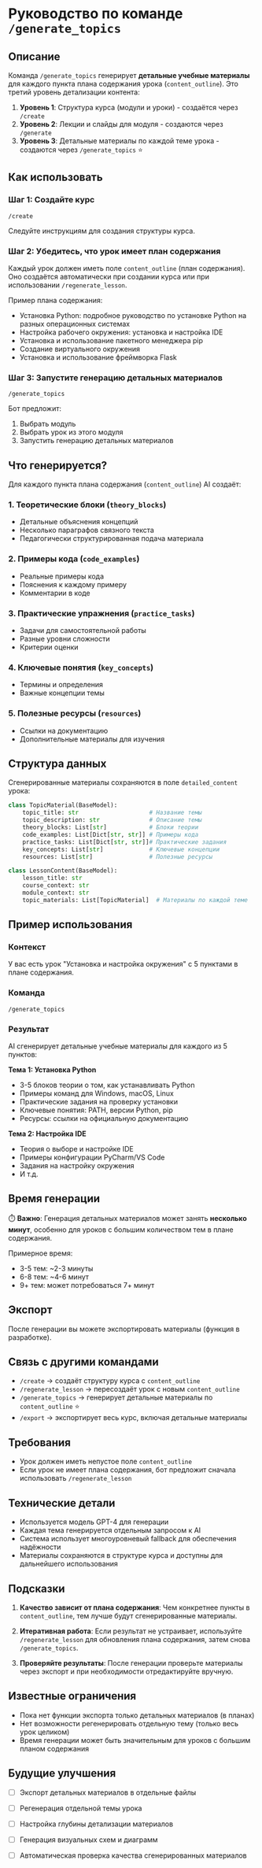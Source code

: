 # Руководство по команде `/generate_topics`

## Описание

Команда `/generate_topics` генерирует **детальные учебные материалы** для каждого пункта плана содержания урока (`content_outline`). Это третий уровень детализации контента:

1. **Уровень 1**: Структура курса (модули и уроки) - создаётся через `/create`
2. **Уровень 2**: Лекции и слайды для модуля - создаются через `/generate`
3. **Уровень 3**: Детальные материалы по каждой теме урока - создаются через `/generate_topics` ⭐

## Как использовать

### Шаг 1: Создайте курс
```
/create
```
Следуйте инструкциям для создания структуры курса.

### Шаг 2: Убедитесь, что урок имеет план содержания

Каждый урок должен иметь поле `content_outline` (план содержания). Оно создаётся автоматически при создании курса или при использовании `/regenerate_lesson`.

Пример плана содержания:
- Установка Python: подробное руководство по установке Python на разных операционных системах
- Настройка рабочего окружения: установка и настройка IDE
- Установка и использование пакетного менеджера pip
- Создание виртуального окружения
- Установка и использование фреймворка Flask

### Шаг 3: Запустите генерацию детальных материалов
```
/generate_topics
```

Бот предложит:
1. Выбрать модуль
2. Выбрать урок из этого модуля
3. Запустить генерацию детальных материалов

## Что генерируется?

Для каждого пункта плана содержания (`content_outline`) AI создаёт:

### 1. Теоретические блоки (`theory_blocks`)
- Детальные объяснения концепций
- Несколько параграфов связного текста
- Педагогически структурированная подача материала

### 2. Примеры кода (`code_examples`)
- Реальные примеры кода
- Пояснения к каждому примеру
- Комментарии в коде

### 3. Практические упражнения (`practice_tasks`)
- Задачи для самостоятельной работы
- Разные уровни сложности
- Критерии оценки

### 4. Ключевые понятия (`key_concepts`)
- Термины и определения
- Важные концепции темы

### 5. Полезные ресурсы (`resources`)
- Ссылки на документацию
- Дополнительные материалы для изучения

## Структура данных

Сгенерированные материалы сохраняются в поле `detailed_content` урока:

```python
class TopicMaterial(BaseModel):
    topic_title: str                    # Название темы
    topic_description: str              # Описание темы
    theory_blocks: List[str]            # Блоки теории
    code_examples: List[Dict[str, str]] # Примеры кода
    practice_tasks: List[Dict[str, str]]# Практические задания
    key_concepts: List[str]             # Ключевые концепции
    resources: List[str]                # Полезные ресурсы

class LessonContent(BaseModel):
    lesson_title: str
    course_context: str
    module_context: str
    topic_materials: List[TopicMaterial]  # Материалы по каждой теме
```

## Пример использования

### Контекст
У вас есть урок "Установка и настройка окружения" с 5 пунктами в плане содержания.

### Команда
```
/generate_topics
```

### Результат
AI сгенерирует детальные учебные материалы для каждого из 5 пунктов:

**Тема 1: Установка Python**
- 3-5 блоков теории о том, как устанавливать Python
- Примеры команд для Windows, macOS, Linux
- Практические задания на проверку установки
- Ключевые понятия: PATH, версии Python, pip
- Ресурсы: ссылки на официальную документацию

**Тема 2: Настройка IDE**
- Теория о выборе и настройке IDE
- Примеры конфигурации PyCharm/VS Code
- Задания на настройку окружения
- И т.д.

## Время генерации

⏱️ **Важно**: Генерация детальных материалов может занять **несколько минут**, особенно для уроков с большим количеством тем в плане содержания.

Примерное время:
- 3-5 тем: ~2-3 минуты
- 6-8 тем: ~4-6 минут
- 9+ тем: может потребоваться 7+ минут

## Экспорт

После генерации вы можете экспортировать материалы (функция в разработке).

## Связь с другими командами

- `/create` → создаёт структуру курса с `content_outline`
- `/regenerate_lesson` → пересоздаёт урок с новым `content_outline`
- `/generate_topics` → генерирует детальные материалы по `content_outline` ⭐
- `/export` → экспортирует весь курс, включая детальные материалы

## Требования

- Урок должен иметь непустое поле `content_outline`
- Если урок не имеет плана содержания, бот предложит сначала использовать `/regenerate_lesson`

## Технические детали

- Используется модель GPT-4 для генерации
- Каждая тема генерируется отдельным запросом к AI
- Система использует многоуровневый fallback для обеспечения надёжности
- Материалы сохраняются в структуре курса и доступны для дальнейшего использования

## Подсказки

1. **Качество зависит от плана содержания**: Чем конкретнее пункты в `content_outline`, тем лучше будут сгенерированные материалы.

2. **Итеративная работа**: Если результат не устраивает, используйте `/regenerate_lesson` для обновления плана содержания, затем снова `/generate_topics`.

3. **Проверяйте результаты**: После генерации проверьте материалы через экспорт и при необходимости отредактируйте вручную.

## Известные ограничения

- Пока нет функции экспорта только детальных материалов (в планах)
- Нет возможности регенерировать отдельную тему (только весь урок целиком)
- Время генерации может быть значительным для уроков с большим планом содержания

## Будущие улучшения

- [ ] Экспорт детальных материалов в отдельные файлы
- [ ] Регенерация отдельной темы урока
- [ ] Настройка глубины детализации материалов
- [ ] Генерация визуальных схем и диаграмм
- [ ] Автоматическая проверка качества сгенерированных материалов

